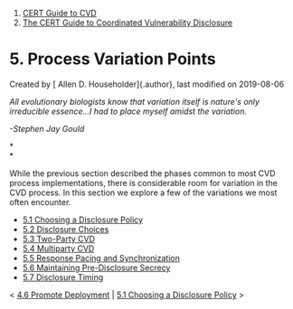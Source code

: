



1.  [CERT Guide to CVD](index.html)
2.  [The CERT Guide to Coordinated Vulnerability
    Disclosure](The-CERT-Guide-to-Coordinated-Vulnerability-Disclosure_47677443.html)


# 5. Process Variation Points 




Created by [ Allen D. Householder]{.author}, last modified on 2019-08-06



*All evolutionary biologists know that variation itself is nature\'s
only irreducible essence...I had to place myself amidst the variation.*

*-Stephen Jay Gould*

*\
*

While the previous section described the phases common to most CVD
process implementations, there is considerable room for variation in the
CVD process. In this section we explore a few of the variations we most
often encounter.

-   [5.1 Choosing a Disclosure
    Policy](5.1-Choosing-a-Disclosure-Policy_47677474.html)
-   [5.2 Disclosure Choices](5.2-Disclosure-Choices_47677475.html)
-   [5.3 Two-Party CVD](5.3-Two-Party-CVD_47677476.html)
-   [5.4 Multiparty CVD](5.4-Multiparty-CVD_47677477.html)
-   [5.5 Response Pacing and
    Synchronization](5.5-Response-Pacing-and-Synchronization_47677479.html)
-   [5.6 Maintaining Pre-Disclosure
    Secrecy](5.6-Maintaining-Pre-Disclosure-Secrecy_47677480.html)
-   [5.7 Disclosure Timing](5.7-Disclosure-Timing_47677481.html)



\< [4.6 Promote Deployment](4.6-Promote-Deployment_47677472.html) \|
[5.1 Choosing a Disclosure
Policy](5.1-Choosing-a-Disclosure-Policy_47677474.html) \>














